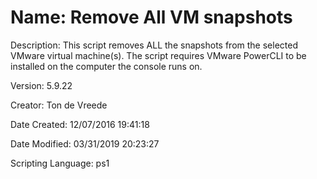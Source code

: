 ﻿# Name: Remove All VM snapshots

Description: This script removes ALL the snapshots from the selected VMware virtual machine(s).  The script requires VMware PowerCLI to be installed on the computer the console runs on.

Version: 5.9.22

Creator: Ton de Vreede

Date Created: 12/07/2016 19:41:18

Date Modified: 03/31/2019 20:23:27

Scripting Language: ps1

